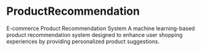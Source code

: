 # ProductRecommendation
E-commerce Product Recommendation System A machine learning-based product recommendation system designed to enhance user shopping experiences by providing personalized product suggestions. 
